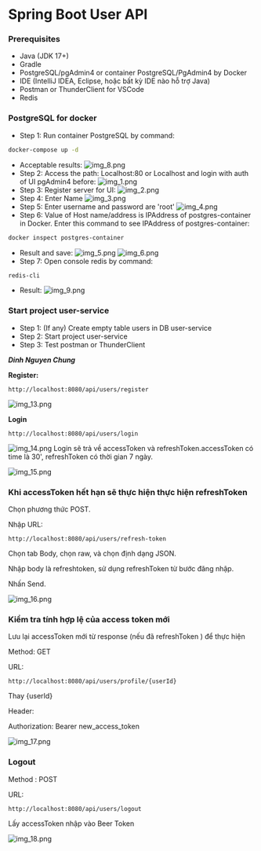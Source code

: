 # Spring Boot User API

### Prerequisites

- Java (JDK 17+)
- Gradle
- PostgreSQL/pgAdmin4 or container PostgreSQL/PgAdmin4 by Docker
- IDE (IntelliJ IDEA, Eclipse, hoặc bất kỳ IDE nào hỗ trợ Java)
- Postman or ThunderClient for VSCode
- Redis

### PostgreSQL for docker
- Step 1: Run container PostgreSQL by command:
```bash
docker-compose up -d
```
- Acceptable results:
![img_8.png](img_8.png)
- Step 2: Access the path: Localhost:80 or Localhost and login with auth of UI pgAdmin4 before:
![img_1.png](img_1.png)
- Step 3: Register server for UI: 
![img_2.png](img_2.png)
- Step 4: Enter Name
![img_3.png](img_3.png)
- Step 5: Enter username and password are 'root'
![img_4.png](img_4.png)
- Step 6: Value of Host name/address is IPAddress of postgres-container in Docker. Enter this command to see IPAddress of postgres-container:
```bash
docker inspect postgres-container
```
- Result and save: ![img_5.png](img_5.png) ![img_6.png](img_6.png)
- Step 7: Open console redis by command:
```bash
redis-cli
```
- Result:
![img_9.png](img_9.png)
### Start project user-service
- Step 1: (If any) Create empty table users in DB user-service
- Step 2: Start project user-service
- Step 3: Test postman or ThunderClient

***Dinh Nguyen Chung***

**Register:**
```angular2html
http://localhost:8080/api/users/register
```
![img_13.png](img_13.png)

**Login**
```angular2html
http://localhost:8080/api/users/login
```
![img_14.png](img_14.png)
Login sẽ trả về accessToken và refreshToken.accessToken có time là 30', refreshToken có thời gian 7 ngày.

![img_15.png](img_15.png)

### Khi accessToken hết hạn sẽ thực hiện thực hiện refreshToken 


Chọn phương thức POST.

Nhập URL:
```angular2html
http://localhost:8080/api/users/refresh-token
```
Chọn tab Body, chọn raw, và chọn định dạng JSON.

Nhập body là refreshtoken, sử dụng refreshToken từ bước đăng nhập.

Nhấn Send.


![img_16.png](img_16.png)

### Kiểm tra tính hợp lệ của access token mới 

Lưu lại accessToken mới từ response (nếu đã refreshToken ) để thực hiện

Method: GET

URL: 
```angular2html
http://localhost:8080/api/users/profile/{userId}
```

Thay {userId} 

Header:

Authorization: Bearer new_access_token

![img_17.png](img_17.png)

### Logout
Method : POST

URL:
```angular2html
http://localhost:8080/api/users/logout
```

Lấy accessToken nhập vào Beer Token

![img_18.png](img_18.png)